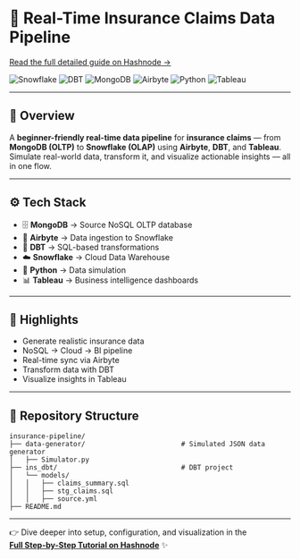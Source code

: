 # 🚀 Real-Time Insurance Claims Data Pipeline  
[Read the full detailed guide on Hashnode →](https://hashnode.com/draft/68dff0d291a0075efc22a269)

![Snowflake](https://img.shields.io/badge/Snowflake-29B5E8?logo=snowflake&logoColor=white)
![DBT](https://img.shields.io/badge/dbt-FF694B?logo=dbt&logoColor=white)
![MongoDB](https://img.shields.io/badge/MongoDB-47A248?logo=mongodb&logoColor=white)
![Airbyte](https://img.shields.io/badge/Airbyte-0097D8?logo=airbyte&logoColor=white)
![Python](https://img.shields.io/badge/Python-3776AB?logo=python&logoColor=white)
![Tableau](https://img.shields.io/badge/Tableau-E97627?logo=tableau&logoColor=white)


---

## 🧩 Overview  
A **beginner-friendly real-time data pipeline** for **insurance claims** — from **MongoDB (OLTP)** to **Snowflake (OLAP)** using **Airbyte**, **DBT**, and **Tableau**.  
Simulate real-world data, transform it, and visualize actionable insights — all in one flow.

---

## ⚙️ Tech Stack  
- 🗄 **MongoDB** → Source NoSQL OLTP database  
- 🔄 **Airbyte** → Data ingestion to Snowflake  
- 🧮 **DBT** → SQL-based transformations  
- ☁️ **Snowflake** → Cloud Data Warehouse  
- 🐍 **Python** → Data simulation  
- 📊 **Tableau** → Business intelligence dashboards  

---

## 🌟 Highlights  
- Generate realistic insurance data  
- NoSQL → Cloud → BI pipeline  
- Real-time sync via Airbyte  
- Transform data with DBT  
- Visualize insights in Tableau

---

## 📂 Repository Structure

```text
insurance-pipeline/
├── data-generator/                        # Simulated JSON data generator
│   ├── Simulator.py
├── ins_dbt/                               # DBT project
│   └── models/
│   │   ├── claims_summary.sql
│   │   ├── stg_claims.sql
│   │   ├── source.yml
├── README.md
```


---

👉 Dive deeper into setup, configuration, and visualization in the  
**[Full Step-by-Step Tutorial on Hashnode](https://hashnode.com/draft/68dff0d291a0075efc22a269)** ✨
